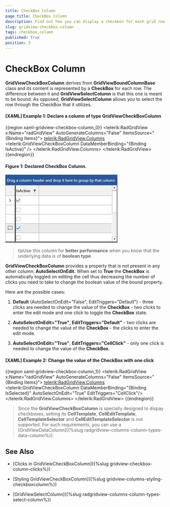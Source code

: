 ```yaml
---
title: CheckBox Column
page_title: CheckBox Column
description: Find out how you can display a checkbox for each grid row using the CheckBox column in RadGridView - Telerik's {{ site.framework_name }} DataGrid.
slug: gridview-checkbox-column
tags: checkbox,column
published: True
position: 3
---
```


# CheckBox Column

__GridViewCheckBoxColumn__ derives from __GridViewBoundColumnBase__ class and its content is represented by a __CheckBox__ for each row. The difference between it and __GridViewSelectColumn__ is that this one is meant to be bound. As opposed, __GridViewSelectColumn__ allows you to select the row through the CheckBox that it utilizes.

#### __[XAML] Example 1: Declare a column of type GridViewCheckBoxColumn__

{{region xaml-gridview-checkbox-column_0}}
	<telerik:RadGridView x:Name="radGridView"
	                AutoGenerateColumns="False"
					ItemsSource="{Binding Items}">
	    <telerik:RadGridView.Columns>
	        <telerik:GridViewCheckBoxColumn DataMemberBinding="{Binding IsActive}" />
	    </telerik:RadGridView.Columns>
	</telerik:RadGridView>
{{endregion}}

#### __Figure 1: Declared CheckBox Column.__
![Rad Grid View Columns Check Box Column 01](images/RadGridView_Columns_CheckBoxColumn_01.png)

>tipUse this column for __better performance__ when you know that the underlying data is of __boolean type__.

__GridViewCheckBoxColumn__ provides a property that is not present in any other column: __AutoSelectOnEdit__. When set to __True__ the __CheckBox__ is automatically toggled on editing the cell thus decreasing the number of clicks you need to take to change the boolean value of the bound property. 

Here are the possible cases:

1. __Default__ (AutoSelectOnEdit="False", EditTriggers="Default") - three clicks are needed to change the value of the __CheckBox__ - two clicks to enter the edit mode and one click to toggle the __CheckBox__ state.

2. __AutoSelectOnEdit="True"__, __EditTriggers="Default"__ - two clicks are needed to change the value of the __CheckBox__ - the clicks to enter the edit mode.

3. __AutoSelectOnEdit="True"__, __EditTriggers="CellClick"__ - only one click is needed to change the value of the __CheckBox__. 

#### __[XAML] Example 2: Change the value of the CheckBox with one click__

{{region xaml-gridview-checkbox-column_1}}
	<telerik:RadGridView x:Name="radGridView"
	                AutoGenerateColumns="False"
					ItemsSource="{Binding Items}">
	    <telerik:RadGridView.Columns>
	        <telerik:GridViewCheckBoxColumn DataMemberBinding="{Binding IsSelected}" AutoSelectOnEdit="True" EditTriggers="CellClick"/>
	    </telerik:RadGridView.Columns>
	</telerik:RadGridView>
{{endregion}}

> Since the __GridViewCheckBoxColumn__ is specially designed to dispay checkboxes, setting its __CellTemplate__, __CellEditTemplate__, __CellTemplateSelector__ and __CellEditTemplateSelector__ is not supported. For such requirements, you can use a [GridViewDataColumn]({%slug radgridview-columns-column-types-data-column%}).

## See Also

 * [Clicks in GridViewCheckBoxColumn]({%slug gridview-checkbox-column-clicks%}) 

 * [Styling GridViewCheckBoxColumn]({%slug gridview-columns-styling-checkboxcolumn%})

 * [GridViewSelectColumn]({%slug radgridview-columns-column-types-select-column%})
